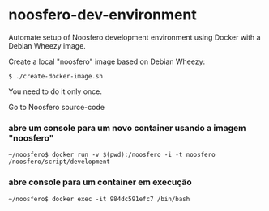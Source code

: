 # noosfero-dev-environment

Automate setup of Noosfero development environment using Docker
with a Debian Wheezy image.

Create a local "noosfero" image based on Debian Wheezy:

    $ ./create-docker-image.sh

You need to do it only once.

Go to Noosfero source-code

### abre um console para um novo container usando a imagem "noosfero"

    ~/noosfero$ docker run -v $(pwd):/noosfero -i -t noosfero /noosfero/script/development

### abre console para um container em execução

    ~/noosfero$ docker exec -it 984dc591efc7 /bin/bash


